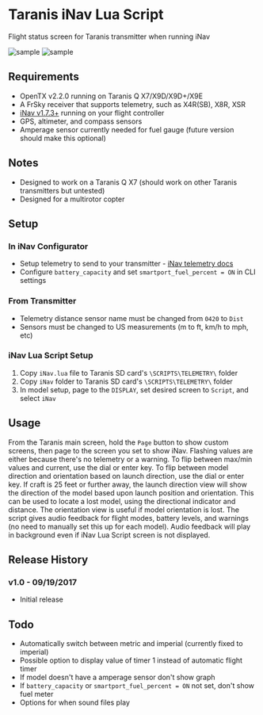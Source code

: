 # Taranis iNav Lua Script

Flight status screen for Taranis transmitter when running iNav

![sample](http://www.leethost.com/link_pics/iNav1.png "Showing launch-based orientation and location")
![sample](http://www.leethost.com/link_pics/iNav2.png "Showing compass-based direction")

## Requirements

* OpenTX v2.2.0 running on Taranis Q X7/X9D/X9D+/X9E
* A FrSky receiver that supports telemetry, such as X4R(SB), X8R, XSR
* [iNav v1.7.3+](https://github.com/iNavFlight/inav/releases) running on your flight controller
* GPS, altimeter, and compass sensors
* Amperage sensor currently needed for fuel gauge (future version should make this optional)

## Notes

* Designed to work on a Taranis Q X7 (should work on other Taranis transmitters but untested)
* Designed for a multirotor copter

## Setup

### In iNav Configurator

* Setup telemetry to send to your transmitter - [iNav telemetry docs](https://github.com/iNavFlight/inav/blob/master/docs/Telemetry.md)
* Configure `battery_capacity` and set `smartport_fuel_percent = ON` in CLI settings

### From Transmitter

* Telemetry distance sensor name must be changed from `0420` to `Dist`
* Sensors must be changed to US measurements (m to ft, km/h to mph, etc)

### iNav Lua Script Setup

1. Copy `iNav.lua` file to Taranis SD card's `\SCRIPTS\TELEMETRY\` folder
2. Copy `iNav` folder to Taranis SD card's `\SCRIPTS\TELEMETRY\` folder
3. In model setup, page to the `DISPLAY`, set desired screen to `Script`, and select `iNav`

## Usage

From the Taranis main screen, hold the `Page` button to show custom screens, then page to the screen you set to show iNav.
Flashing values are either because there's no telemetry or a warning.
To flip between max/min values and current, use the dial or enter key.
To flip between model direction and orientation based on launch direction, use the dial or enter key.
If craft is 25 feet or further away, the launch direction view will show the direction of the model based upon launch position and orientation.
This can be used to locate a lost model, using the directional indicator and distance.
The orientation view is useful if model orientation is lost.
The script gives audio feedback for flight modes, battery levels, and warnings (no need to manually set this up for each model).
Audio feedback will play in background even if iNav Lua Script screen is not displayed.

## Release History

### v1.0 - 09/19/2017
* Initial release

## Todo

* Automatically switch between metric and imperial (currently fixed to imperial)
* Possible option to display value of timer 1 instead of automatic flight timer
* If model doesn't have a amperage sensor don't show graph
* If `battery_capacity` or `smartport_fuel_percent = ON` not set, don't show fuel meter
* Options for when sound files play
